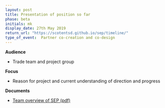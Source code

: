 ```yaml
---
layout: post
title: Presentation of position so far
phase: beta
initials: mk
display_date: 27th May 2019
return_url: "https://scotentsd.github.io/sep/timeline/"         
type_of_event:  Partner co-creation and co-design
---
```



**Audience**
- Trade team and project group

**Focus**
- Reason for project and current understanding of direction and progress

**Documents**
- [Team overview of SEP (pdf)](../files/SEP_2019_May_Ambition.pdf)

